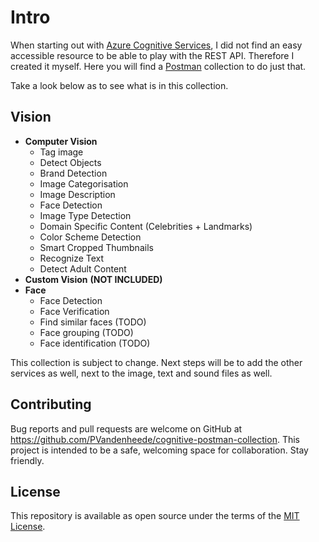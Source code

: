 # Intro

When starting out with [Azure Cognitive Services](https://azure.microsoft.com/en-us/services/cognitive-services/), I did not find an easy accessible resource to be able to play with the REST API.
Therefore I created it myself. Here you will find a [Postman](https://www.getpostman.com/) collection to do just that.

Take a look below as to see what is in this collection.

## Vision
- **Computer Vision**
  - Tag image
  - Detect Objects
  - Brand Detection
  - Image Categorisation
  - Image Description
  - Face Detection
  - Image Type Detection
  - Domain Specific Content (Celebrities + Landmarks)
  - Color Scheme Detection
  - Smart Cropped Thumbnails
  - Recognize Text
  - Detect Adult Content
- **Custom Vision** **(NOT INCLUDED)**
- **Face**
  - Face Detection
  - Face Verification
  - Find similar faces (TODO)
  - Face grouping (TODO)
  - Face identification (TODO)
  
This collection is subject to change. 
Next steps will be to add the other services as well, next to the image, text and sound files as well.

## Contributing

Bug reports and pull requests are welcome on GitHub at https://github.com/PVandenheede/cognitive-postman-collection. This project is intended to be a safe, welcoming space for collaboration. Stay friendly.

## License

This repository is available as open source under the terms of the [MIT License](https://opensource.org/licenses/MIT).
